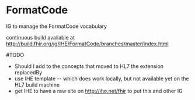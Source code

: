 # FormatCode
IG to manage the FormatCode vocabulary

continuous build available at http://build.fhir.org/ig/IHE/FormatCode/branches/master/index.html

#TODO
* Should I add to the concepts that moved to HL7 the extension replacedBy
* use IHE template -- which does work locally, but not available yet on the HL7 build machine
* get IHE to have a raw site on http://ihe.net/fhir to put this and other IG
